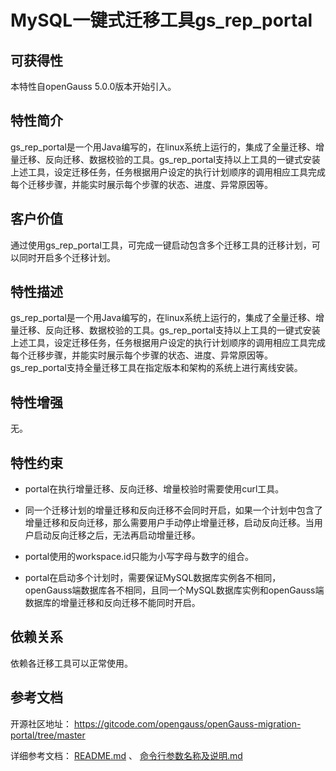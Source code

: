 ﻿# MySQL一键式迁移工具gs_rep_portal

## 可获得性<a name="section56086982"></a>

本特性自openGauss 5.0.0版本开始引入。

## 特性简介<a name="section35020791"></a>

gs_rep_portal是一个用Java编写的，在linux系统上运行的，集成了全量迁移、增量迁移、反向迁移、数据校验的工具。gs_rep_portal支持以上工具的一键式安装上述工具，设定迁移任务，任务根据用户设定的执行计划顺序的调用相应工具完成每个迁移步骤，并能实时展示每个步骤的状态、进度、异常原因等。

## 客户价值<a name="section46751668"></a>

通过使用gs_rep_portal工具，可完成一键启动包含多个迁移工具的迁移计划，可以同时开启多个迁移计划。

## 特性描述<a name="section18111828"></a>

gs_rep_portal是一个用Java编写的，在linux系统上运行的，集成了全量迁移、增量迁移、反向迁移、数据校验的工具。gs_rep_portal支持以上工具的一键式安装上述工具，设定迁移任务，任务根据用户设定的执行计划顺序的调用相应工具完成每个迁移步骤，并能实时展示每个步骤的状态、进度、异常原因等。
gs_rep_portal支持全量迁移工具在指定版本和架构的系统上进行离线安装。

## 特性增强<a name="section28788730"></a>

无。

## 特性约束<a name="section06531946143616"></a>

- portal在执行增量迁移、反向迁移、增量校验时需要使用curl工具。

- 同一个迁移计划的增量迁移和反向迁移不会同时开启，如果一个计划中包含了增量迁移和反向迁移，那么需要用户手动停止增量迁移，启动反向迁移。当用户启动反向迁移之后，无法再启动增量迁移。

- portal使用的workspace.id只能为小写字母与数字的组合。

- portal在启动多个计划时，需要保证MySQL数据库实例各不相同，openGauss端数据库各不相同，且同一个MySQL数据库实例和openGauss端数据库的增量迁移和反向迁移不能同时开启。

## 依赖关系<a name="section57771982"></a>

依赖各迁移工具可以正常使用。

## 参考文档<a name="section57771982"></a>

开源社区地址： https://gitcode.com/opengauss/openGauss-migration-portal/tree/master

详细参考文档： [README.md](https://gitcode.com/opengauss/openGauss-migration-portal/blob/5.1.0/README.md) 、 [命令行参数名称及说明.md](https://gitcode.com/opengauss/openGauss-migration-portal/blob/5.1.0/命令行参数名称及说明.md)